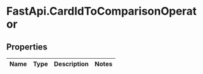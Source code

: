 # FastApi.CardIdToComparisonOperator

## Properties
Name | Type | Description | Notes
------------ | ------------- | ------------- | -------------
